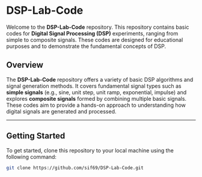 # DSP-Lab-Code

Welcome to the **DSP-Lab-Code** repository. This repository contains basic codes for **Digital Signal Processing (DSP)** experiments, ranging from simple to composite signals. These codes are designed for educational purposes and to demonstrate the fundamental concepts of DSP.



## **Overview**

The **DSP-Lab-Code** repository offers a variety of basic DSP algorithms and signal generation methods. It covers fundamental signal types such as **simple signals** (e.g., sine, unit step, unit ramp, exponential, impulse) and explores **composite signals** formed by combining multiple basic signals. These codes aim to provide a hands-on approach to understanding how digital signals are generated and processed.

---

## **Getting Started**

To get started, clone this repository to your local machine using the following command:

```bash
git clone https://github.com/sif69/DSP-Lab-Code.git
